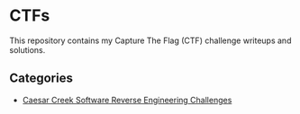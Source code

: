 # CTFs

This repository contains my Capture The Flag (CTF) challenge writeups and solutions.  

## Categories
- [Caesar Creek Software Reverse Engineering Challenges](./CaesarCreek/README.md)
